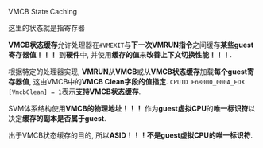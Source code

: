 VMCB State Caching

这里的状态就是指寄存器

**VMCB状态缓存**允许处理器在`#VMEXIT`与**下一次VMRUN指令**之间缓存**某些guest寄存器值！！！** 到**硬件**中, 并使用**缓存的值**来**改善上下文切换性能！！！**. 

根据特定的处理器实现, **VMRUN**从**VMCB**或从**VMCB状态缓存**加载**每个guest寄存器值**, 这由VMCB中的**VMCB Clean字段的值指定**.  `CPUID Fn8000_000A_EDX [VmcbClean] = 1`表示**支持VMCB状态缓存**. 

SVM体系结构使用**VMCB的物理地址！！！** 作为**guest虚拟CPU**的**唯一标识符**以决定**缓存的副本是否属于guest**.  

出于VMCB状态缓存的目的, 所以**ASID！！！不是guest虚拟CPU的唯一标识符**. 

